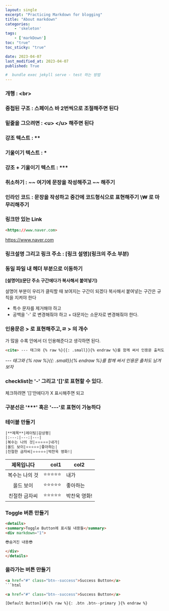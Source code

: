 ```yaml
---
layout: single
excerpt: "Practicing Markdown for blogging"
title: "About markdown"
categories:
    - 'skeleton'
tags:
    - ['markDown']
toc: "true"
toc_sticky: "true"

date: 2023-04-07
last_modified_at: 2023-04-07
published: True

#  bundle exec jekyll serve - test 하는 방법 
---
```

### 개행 : \<br>
### 중첩된 구조 : 스페이스 바 2번씩으로 조절해주면 된다

### 밑줄을 그으려면 : \<u> \</u> 해주면 된다 
### 강조 텍스트 : \**
### 기울이기 텍스트 : \*
### 강조 + 기울이기 텍스트 : \***
### 취소하기 : \~~ 여기에 문장을 작성해주고 \~~ 해주기 
### 인라인 코드 : 문장을 작성하고 중간에 코드형식으로 표현해주기 \₩ 로 마무리해주기


### 링크만 있는 Link
```html
<https://www.naver.com>
```
<https://www.naver.com>

### 링크설명 그리고 링크 주소 : \[링크 설명](링크의 주소 부분)

### 동일 파일 내 헤더 부분으로 이동하기
**[설명어](문단 주소 구간에다가 복사해서 붙여넣기)**

설명어 부분이 우리가 클릭할 때 보여지는 구간이 되겠다 
복사해서 붙여넣는 구간은 규칙을 지켜야 한다
- 특수 문자를 제거해야 하고 
- 공백을 '-' 로 변경해줘야 하고 + 대문자는 소문자로 변경해줘야 한다. 

### 인용문은 \> 로 표현해주고,ㄹ \> 의 개수
가 많을 수록 안에서 더 인용해준다고 생각하면 된다. 

```html
<cite> --- 태그와 {% raw %}{{: .small}}{% endraw %}를 함께 써서 인용문 출처도 남겨보자
```
<cite> --- 태그와 {% raw %}{{: .small}}{% endraw %}를 함께 써서 인용문 출처도 남겨보자

### checklist는 '-' 그리고 '[]'로 표현할 수 있다. 
체크하려면 '[]'안에다가 X 표시해주면 되고
### 구분선은 '***' 혹은 '---'로 표현이 가능하다 

### 테이블 만들기
```html
|**제목**|레이팅|감상평|
|:---:|---:|---|
|복수는 나의 것|⭐⭐⭐⭐⭐|내가|
|올드 보이|⭐⭐⭐⭐⭐|좋아하는|
|친절한 금자씨|⭐⭐⭐⭐⭐|박찬욱 영화!|
```

|**제목입니다**|col1|col2|
|:---:|---:|---|
|복수는 나의 것|⭐⭐⭐⭐⭐|내가| <- 각 row에 작성하기
|올드 보이|⭐⭐⭐⭐⭐|좋아하는| <- 각 row에 작성하기
|친절한 금자씨|⭐⭐⭐⭐⭐|박찬욱 영화!| <- 각 row에 작성하기

### Toggle 버튼 만들기
```html
<details>
<summary>Toggle Button에 표시될 내용들</summary>
<div markdown="1">       

😎숨겨진 내용😎

</div>
</details>
```

### 올라가는 버튼 만들기

```html
<a href="#" class="btn--success">Success Button</a>
```html

<a href="#" class="btn--success">Success Button</a>

[Default Button](#){% raw %}{: .btn .btn--primary }{% endraw %}
